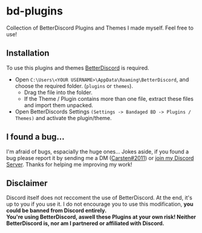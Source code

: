 # bd-plugins

Collection of BetterDiscord Plugins and Themes I made myself. Feel free to use!


## Installation

To use this plugins and themes [BetterDiscord](https://betterdiscord.net/) is required.
* Open `C:\Users\<YOUR USERNAME>\AppData\Roaming\BetterDiscord`, and choose the required folder. (`plugins` or `themes`).
    * Drag the file into the folder. 
    * If the Theme / Plugin contains more than one file, extract these files and import them unpacked.
* Open BetterDiscords Settings `(Settings -> Bandaged BD -> Plugins / Themes)` and activate the plugin/theme.


## I found a bug...

I'm afraid of bugs, espacially the huge ones... Jokes aside, if you found a bug please report it by sending me a DM ([Carsten#2011](https://discord.com/channels/@me/272360775761264641)) or [join my Discord Server](https://discord.gg/yvJbVga). Thanks for helping me improving my work!

## Disclaimer

Discord itself does not reccoment the use of BetterDiscord. At the end, it's up to you if you use it. I do not encourage you to use this modification, **you could be banned from Discord entirely.  
You're using BetterDiscord, aswell these Plugins at your own risk!
Neither BetterDiscord is, nor am I partnered or affiliated with Discord.**

